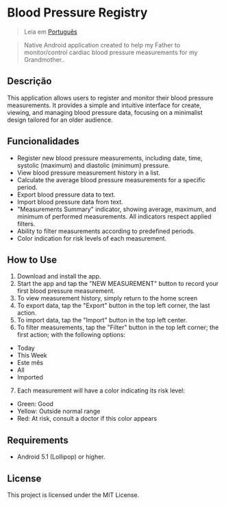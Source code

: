 # Blood Pressure Registry
> Leia em [Português](https://github.com/Inguim/uga-registro-pressoes/blob/main/README.md)

> Native Android application created to help my Father to monitor/control cardiac blood pressure measurements for my Grandmother..
## Descrição

This application allows users to register and monitor their blood pressure measurements. It provides a simple and intuitive interface for create, viewing, and managing blood pressure data, focusing on a minimalist design tailored for an older audience.

## Funcionalidades

* Register new blood pressure measurements, including date, time, systolic (maximum) and diastolic (minimum) pressure.
* View blood pressure measurement history in a list.
* Calculate the average blood pressure measurements for a specific period.
* Export blood pressure data to text.
* Import blood pressure data from text.
* "Measurements Summary" indicator, showing average, maximum, and minimum of performed measurements. All indicators respect applied filters.
* Ability to filter measurements according to predefined periods.
* Color indication for risk levels of each measurement.

## How to Use

1. Download and install the app.
2. Start the app and tap the "NEW MEASUREMENT" button to record your first blood pressure measurement.
3. To view measurement history, simply return to the home screen
4. To export data, tap the "Export" button in the top left corner, the last action.
5. To import data, tap the "Import" button in the top left center.
6. To filter measurements, tap the "Filter" button in the top left corner; the first action; with the following options:
* Today
* This Week
* Este mês
* All
* Imported
7. Each measurement will have a color indicating its risk level:
* Green: Good
* Yellow: Outside normal range
* Red: At risk, consult a doctor if this color appears

## Requirements

* Android 5.1 (Lollipop) or higher.

## License

This project is licensed under the MIT License.
